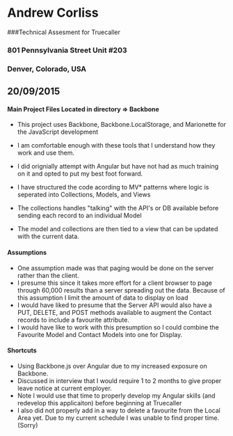 # Andrew Corliss
###Technical Assesment for Truecaller
### 801 Pennsylvania Street Unit #203
### Denver, Colorado, USA
## 20/09/2015
#### Main Project Files Located in directory => Backbone

- This project uses Backbone, Backbone.LocalStorage, and Marionette for the JavaScript development
- I am comfortable enough with these tools that I understand how they work and use them.
- I did orignially attempt with Angular but have not had as much training on it and opted to put my best foot forward.

- I have structured the code acording to MV* patterns where logic is seperated into Collections, Models, and Views
- The collections handles "talking" with the API's or DB available before sending each record to an individual Model
- The model and collections are then tied to a view that can be updated with the current data.

#### Assumptions
- One assumption made was that paging would be done on the server rather than the client.
- I presume this since it takes more effort for a client browser to page through 60,000 results than a server spreading out the data.  Because of this assumption I limit the amount of data to display on load
- I would have liked to presume that the Server API would also have a PUT, DELETE, and POST methods available to augment the Contact records to include a favourite attribute.
- I would have like to work with this presumption so I could combine the Favourite Model and Contact Models into one for Display.


#### Shortcuts
- Using Backbone.js over Angular due to my increased exposure on Backbone.
- Discussed in interview that I would require 1 to 2 months to give proper leave notice at current employer.
- Note I would use that time to properly develop my Angular skills (and redevelop this applicaiton) before beginning at Truecaller
- I also did not properly add in a way to delete a favourite from the Local Area yet.  Due to my current schedule I was unable to find proper time. (Sorry)